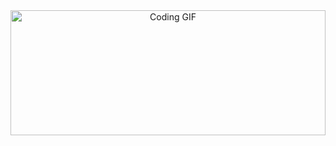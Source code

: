 <div align="center">
  <img width="100%" style="height: 200px;" src="https://media3.giphy.com/media/v1.Y2lkPTc5MGI3NjExem8zcmhuYnpnbDl0bzY5Z3l1bDFiZDh0NXRxczBvaDFkbXQ2ZDdodyZlcD12MV9pbnRlcm5hbF9naWZfYnlfaWQmY3Q9Zw/FNfcWhlz0GTkzcnZWh/giphy.gif" alt="Coding GIF" />
</div>

